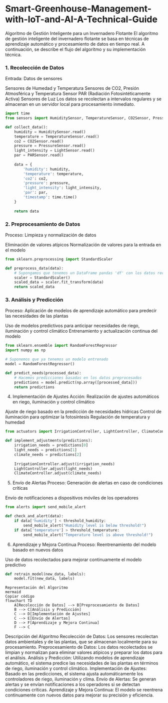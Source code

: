 # Smart-Greenhouse-Management-with-IoT-and-AI-A-Technical-Guide

Algoritmo de Gestión Inteligente para un Invernadero Flotante
El algoritmo de gestión inteligente del invernadero flotante se basa en técnicas de aprendizaje automático y procesamiento de datos en tiempo real. A continuación, se describe el flujo del algoritmo y su implementación técnica.

### 1. Recolección de Datos
Entrada: Datos de sensores

Sensores de Humedad y Temperatura
Sensores de CO2, Presión Atmosférica y Temperatura
Sensor PAR (Radiación Fotosintéticamente Activa)
Sensores de Luz
Los datos se recolectan a intervalos regulares y se almacenan en un servidor local para procesamiento inmediato.

```python
import time
from sensors import HumiditySensor, TemperatureSensor, CO2Sensor, PressureSensor, LightSensor, PARSensor

def collect_data():
    humidity = HumiditySensor.read()
    temperature = TemperatureSensor.read()
    co2 = CO2Sensor.read()
    pressure = PressureSensor.read()
    light_intensity = LightSensor.read()
    par = PARSensor.read()
    
    data = {
        'humidity': humidity,
        'temperature': temperature,
        'co2': co2,
        'pressure': pressure,
        'light_intensity': light_intensity,
        'par': par,
        'timestamp': time.time()
    }
    
    return data

```

### 2. Preprocesamiento de Datos
Proceso: Limpieza y normalización de datos

Eliminación de valores atípicos
Normalización de valores para la entrada en el modelo
```python
from sklearn.preprocessing import StandardScaler

def preprocess_data(data):
    # Supongamos que tenemos un DataFrame pandas 'df' con los datos recolectados
    scaler = StandardScaler()
    scaled_data = scaler.fit_transform(data)
    return scaled_data
```

### 3. Análisis y Predicción



Proceso: Aplicación de modelos de aprendizaje automático para predecir las necesidades de las plantas

Uso de modelos predictivos para anticipar necesidades de riego, iluminación y control climático
Entrenamiento y actualización continua del modelo

```python
from sklearn.ensemble import RandomForestRegressor
import numpy as np

# Suponemos que ya tenemos un modelo entrenado
model = RandomForestRegressor()

def predict_needs(processed_data):
    # Hacemos predicciones basadas en los datos preprocesados
    predictions = model.predict(np.array([processed_data]))
    return predictions
```

4. Implementación de Ajustes
Acción: Realización de ajustes automáticos en riego, iluminación y control climático

Ajuste de riego basado en la predicción de necesidades hídricas
Control de iluminación para optimizar la fotosíntesis
Regulación de temperatura y humedad

```python
from actuators import IrrigationController, LightController, ClimateController

def implement_adjustments(predictions):
    irrigation_needs = predictions[0]
    light_needs = predictions[1]
    climate_needs = predictions[2]
    
    IrrigationController.adjust(irrigation_needs)
    LightController.adjust(light_needs)
    ClimateController.adjust(climate_needs)
```

5. Envío de Alertas
Proceso: Generación de alertas en caso de condiciones críticas

Envío de notificaciones a dispositivos móviles de los operadores

```python
from alerts import send_mobile_alert

def check_and_alert(data):
    if data['humidity'] < threshold_humidity:
        send_mobile_alert("Humidity level is below threshold!")
    if data['temperature'] > threshold_temperature:
        send_mobile_alert("Temperature level is above threshold!")

```

6. Aprendizaje y Mejora Continua
Proceso: Reentrenamiento del modelo basado en nuevos datos

Uso de datos recolectados para mejorar continuamente el modelo predictivo

```python
def retrain_model(new_data, labels):
    model.fit(new_data, labels)
```
```
Representación del Algoritmo
mermaid
Copiar código
flowchart TD
    A[Recolección de Datos] --> B[Preprocesamiento de Datos]
    B --> C[Análisis y Predicción]
    C --> D[Implementación de Ajustes]
    C --> E[Envío de Alertas]
    D --> F[Aprendizaje y Mejora Continua]
    F --> C
```

Descripción del Algoritmo
Recolección de Datos: Los sensores recolectan datos ambientales y de las plantas, que se almacenan localmente para su procesamiento.
Preprocesamiento de Datos: Los datos recolectados se limpian y normalizan para eliminar valores atípicos y preparar los datos para el análisis.
Análisis y Predicción: Utilizando modelos de aprendizaje automático, el sistema predice las necesidades de las plantas en términos de riego, iluminación y control climático.
Implementación de Ajustes: Basado en las predicciones, el sistema ajusta automáticamente los controladores de riego, iluminación y clima.
Envío de Alertas: Se generan alertas y se envían notificaciones a los operadores si se detectan condiciones críticas.
Aprendizaje y Mejora Continua: El modelo se reentrena continuamente con nuevos datos para mejorar su precisión y eficiencia.
